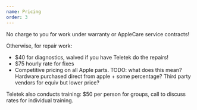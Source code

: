 ```yaml
---
name: Pricing
order: 3
---
```

No charge to you for work under warranty or AppleCare service contracts!

Otherwise, for repair work:

 - $40 for diagnostics, waived if you have Teletek do the repairs!
 - $75 hourly rate for fixes
 - Competitive pricing on all Apple parts.  TODO: what does this mean?  Hardware purchased direct from apple + some percentage?  Third party vendors for equiv but lower price?

Teletek also conducts training: $50 per person for groups, call to discuss rates for individual training.
